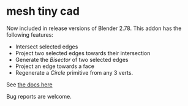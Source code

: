 # mesh tiny cad

Now included in release versions of Blender 2.78. This addon has the following features:

- Intersect selected edges
- Project two selected edges towards their intersection
- Generate the _Bisector_ of two selected edges
- Project an edge towards a face
- Regenerate a _Circle_ primitive from any 3 verts.

See [the docs here](http://zeffii.github.io/mesh_tiny_cad/)   
  
Bug reports are welcome.